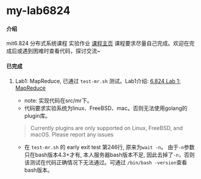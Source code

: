 # my-lab6824

#### 介绍
mit6.824 分布式系统课程 实验作业
[课程主页](https://pdos.csail.mit.edu/6.824/schedule.html)
课程要求尽量自己完成。欢迎在完成后或遇到困难时查看代码，探讨交流~

#### 已完成
1. Lab1: MapReduce, 已通过 `test-mr.sh` 测试。Lab1介绍: [6.824 Lab 1: MapReduce](https://pdos.csail.mit.edu/6.824/labs/lab-mr.html)
    - note: 实现代码在src/mr下。
    - 代码要求实验系统为linux、FreeBSD、mac。否则无法使用golang的plugin库。 
    > Currently plugins are only supported on Linux, FreeBSD, and macOS. Please report any issues

    - 在 `test-mr.sh` 的 early exit test 第246行, 原来为`wait -n`。 由于`-n`参数只在bash版本4.3+才有, 本人服务器bash版本不足, 因此去掉了`-n`，否则该测试在代码正确情况下无法通过。可通过 `/bin/bash -version`查看bash版本。

